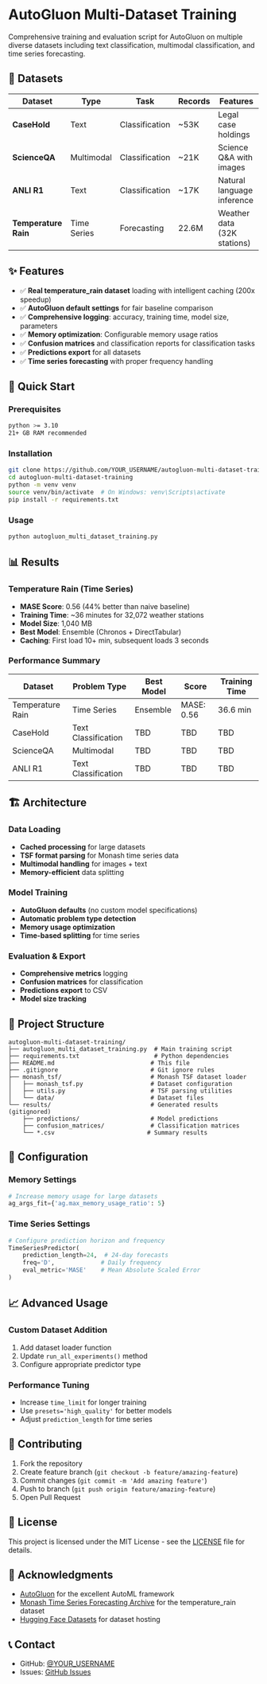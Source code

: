 # AutoGluon Multi-Dataset Training

Comprehensive training and evaluation script for AutoGluon on multiple diverse datasets including text classification, multimodal classification, and time series forecasting.

## 🎯 Datasets

| Dataset | Type | Task | Records | Features |
|---------|------|------|---------|----------|
| **CaseHold** | Text | Classification | ~53K | Legal case holdings |
| **ScienceQA** | Multimodal | Classification | ~21K | Science Q&A with images |
| **ANLI R1** | Text | Classification | ~17K | Natural language inference |
| **Temperature Rain** | Time Series | Forecasting | 22.6M | Weather data (32K stations) |

## ✨ Features

- ✅ **Real temperature_rain dataset** loading with intelligent caching (200x speedup)
- ✅ **AutoGluon default settings** for fair baseline comparison
- ✅ **Comprehensive logging**: accuracy, training time, model size, parameters
- ✅ **Memory optimization**: Configurable memory usage ratios
- ✅ **Confusion matrices** and classification reports for classification tasks
- ✅ **Predictions export** for all datasets
- ✅ **Time series forecasting** with proper frequency handling

## 🚀 Quick Start

### Prerequisites
```bash
python >= 3.10
21+ GB RAM recommended
```

### Installation
```bash
git clone https://github.com/YOUR_USERNAME/autogluon-multi-dataset-training.git
cd autogluon-multi-dataset-training
python -m venv venv
source venv/bin/activate  # On Windows: venv\Scripts\activate
pip install -r requirements.txt
```

### Usage
```bash
python autogluon_multi_dataset_training.py
```

## 📊 Results

### Temperature Rain (Time Series)
- **MASE Score**: 0.56 (44% better than naive baseline)
- **Training Time**: ~36 minutes for 32,072 weather stations
- **Model Size**: 1,040 MB
- **Best Model**: Ensemble (Chronos + DirectTabular)
- **Caching**: First load 10+ min, subsequent loads 3 seconds

### Performance Summary
| Dataset | Problem Type | Best Model | Score | Training Time |
|---------|-------------|------------|-------|---------------|
| Temperature Rain | Time Series | Ensemble | MASE: 0.56 | 36.6 min |
| CaseHold | Text Classification | TBD | TBD | TBD |
| ScienceQA | Multimodal | TBD | TBD | TBD |
| ANLI R1 | Text Classification | TBD | TBD | TBD |

## 🏗️ Architecture

### Data Loading
- **Cached processing** for large datasets
- **TSF format parsing** for Monash time series data
- **Multimodal handling** for images + text
- **Memory-efficient** data splitting

### Model Training
- **AutoGluon defaults** (no custom model specifications)
- **Automatic problem type detection**
- **Memory usage optimization**
- **Time-based splitting** for time series

### Evaluation & Export
- **Comprehensive metrics** logging
- **Confusion matrices** for classification
- **Predictions export** to CSV
- **Model size tracking**

## 📁 Project Structure

```
autogluon-multi-dataset-training/
├── autogluon_multi_dataset_training.py  # Main training script
├── requirements.txt                     # Python dependencies
├── README.md                           # This file
├── .gitignore                          # Git ignore rules
├── monash_tsf/                         # Monash TSF dataset loader
│   ├── monash_tsf.py                   # Dataset configuration
│   ├── utils.py                        # TSF parsing utilities
│   └── data/                           # Dataset files
└── results/                            # Generated results (gitignored)
    ├── predictions/                    # Model predictions
    ├── confusion_matrices/             # Classification matrices
    └── *.csv                          # Summary results
```

## 🔧 Configuration

### Memory Settings
```python
# Increase memory usage for large datasets
ag_args_fit={'ag.max_memory_usage_ratio': 5}
```

### Time Series Settings
```python
# Configure prediction horizon and frequency
TimeSeriesPredictor(
    prediction_length=24,  # 24-day forecasts
    freq='D',             # Daily frequency
    eval_metric='MASE'    # Mean Absolute Scaled Error
)
```

## 📈 Advanced Usage

### Custom Dataset Addition
1. Add dataset loader function
2. Update `run_all_experiments()` method
3. Configure appropriate predictor type

### Performance Tuning
- Increase `time_limit` for longer training
- Use `presets='high_quality'` for better models
- Adjust `prediction_length` for time series

## 🤝 Contributing

1. Fork the repository
2. Create feature branch (`git checkout -b feature/amazing-feature`)
3. Commit changes (`git commit -m 'Add amazing feature'`)
4. Push to branch (`git push origin feature/amazing-feature`)
5. Open Pull Request

## 📄 License

This project is licensed under the MIT License - see the [LICENSE](LICENSE) file for details.

## 🙏 Acknowledgments

- [AutoGluon](https://auto.gluon.ai/) for the excellent AutoML framework
- [Monash Time Series Forecasting Archive](https://forecastingdata.org/) for the temperature_rain dataset
- [Hugging Face Datasets](https://huggingface.co/datasets) for dataset hosting

## 📞 Contact

- GitHub: [@YOUR_USERNAME](https://github.com/YOUR_USERNAME)
- Issues: [GitHub Issues](https://github.com/YOUR_USERNAME/autogluon-multi-dataset-training/issues)